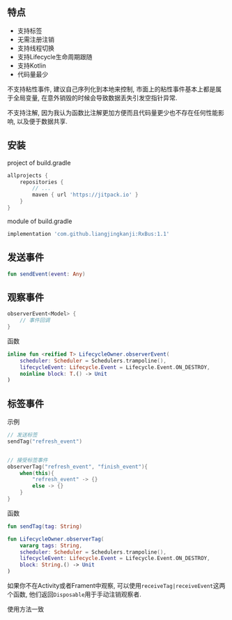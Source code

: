 ## 特点

-   支持标签
-   无需注册注销
-   支持线程切换
-   支持Lifecycle生命周期跟随
-   支持Kotlin
-   代码量最少



不支持粘性事件, 建议自己序列化到本地来控制, 市面上的粘性事件基本上都是属于全局变量, 在意外销毁的时候会导致数据丢失引发空指针异常.

不支持注解, 因为我认为函数比注解更加方便而且代码量更少也不存在任何性能影响, 以及便于数据共享. 

## 安装

project of build.gradle

```groovy
allprojects {
    repositories {
        // ...
        maven { url 'https://jitpack.io' }
    }
}
```



module of build.gradle

```groovy
implementation 'com.github.liangjingkanji:RxBus:1.1'
```


## 发送事件

```kotlin
fun sendEvent(event: Any)
```



## 观察事件

```kotlin
observerEvent<Model> {
	// 事件回调
}
```



函数

```kotlin
inline fun <reified T> LifecycleOwner.observerEvent(
    scheduler: Scheduler = Schedulers.trampoline(),
    lifecycleEvent: Lifecycle.Event = Lifecycle.Event.ON_DESTROY,
    noinline block: T.() -> Unit
)
```



## 标签事件

示例

```kotlin
// 发送标签
sendTag("refresh_event")


// 接受标签事件
observerTag("refresh_event", "finish_event"){
	when(this){
        "refresh_event" -> {}
        else -> {}
    }
}
```



函数

```kotlin
fun sendTag(tag: String)

fun LifecycleOwner.observerTag(
    vararg tags: String,
    scheduler: Scheduler = Schedulers.trampoline(),
    lifecycleEvent: Lifecycle.Event = Lifecycle.Event.ON_DESTROY,
    block: String.() -> Unit
)
```



如果你不在Activity或者Frament中观察, 可以使用`receiveTag|receiveEvent`这两个函数, 他们返回`Disposable`用于手动注销观察者.

使用方法一致



